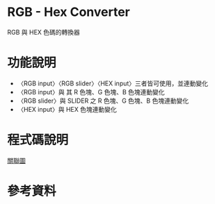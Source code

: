 # RGB - Hex Converter

RGB 與 HEX 色碼的轉換器

# 功能說明

- 〈RGB input〉〈RGB slider〉〈HEX input〉三者皆可使用，並連動變化
- 〈RGB input〉與 其 R 色塊、G 色塊、B 色塊連動變化
- 〈RGB slider〉與 SLIDER 之 R 色塊、G 色塊、B 色塊連動變化
- 〈HEX input〉與 HEX 色塊連動變化

# 程式碼說明

[關聯圖](https://github.com/s19003045/Final-exam-A27-Q2-RGB-to-Hex-Converter/blob/master/image/RGBtoHEX_converter.png)

# 參考資料
